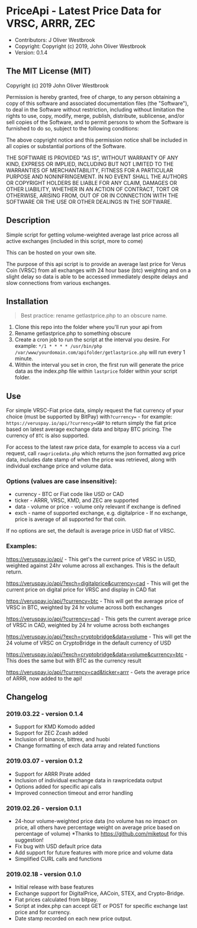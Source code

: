 # PriceApi - Latest Price Data for VRSC, ARRR, ZEC

 - Contributors: J Oliver Westbrook
 - Copyright: Copyright (c) 2019, John Oliver Westbrook 
 - Version: 0.1.4

## The MIT License (MIT)
 
Copyright (c) 2019 John Oliver Westbrook

Permission is hereby granted, free of charge, to any person obtaining a copy
of this software and associated documentation files (the "Software"), to deal
in the Software without restriction, including without limitation the rights
to use, copy, modify, merge, publish, distribute, sublicense, and/or sell
copies of the Software, and to permit persons to whom the Software is
furnished to do so, subject to the following conditions:

The above copyright notice and this permission notice shall be included in
all copies or substantial portions of the Software.

THE SOFTWARE IS PROVIDED "AS IS", WITHOUT WARRANTY OF ANY KIND, EXPRESS OR
IMPLIED, INCLUDING BUT NOT LIMITED TO THE WARRANTIES OF MERCHANTABILITY,
FITNESS FOR A PARTICULAR PURPOSE AND NONINFRINGEMENT. IN NO EVENT SHALL THE
AUTHORS OR COPYRIGHT HOLDERS BE LIABLE FOR ANY CLAIM, DAMAGES OR OTHER
LIABILITY, WHETHER IN AN ACTION OF CONTRACT, TORT OR OTHERWISE, ARISING FROM,
OUT OF OR IN CONNECTION WITH THE SOFTWARE OR THE USE OR OTHER DEALINGS IN
THE SOFTWARE.

## Description
Simple script for getting volume-weighted average last price across all active exchanges (included in this script, more to come)

This can be hosted on your own site.

The purpose of this api script is to provide an average last price for Verus Coin (VRSC) from all exchanges with 24 hour base (btc) weighting and on a slight delay so data is able to be accessed immediately despite delays and slow connections from various exchanges.

## Installation

> Best practice: rename getlastprice.php to an obscure name.

1. Clone this repo into the folder where you'll run your api from
2. Rename getlastprice.php to something obscure
3. Create a cron job to run the script at the interval you desire. For example: `*/1 * * * * /usr/bin/php /var/www/yourdomain.com/apifolder/getlastprice.php` will run every 1 minute.
4. Within the interval you set in cron, the first run will generate the price data as the index.php file within `lastprice` folder within your script folder.

## Use

For simple VRSC-Fiat price data, simply request the fiat currency of your choice (must be supported by BitPay) with`?currency=` - for example: `https://veruspay.io/api/?currency=GBP` to return simply the fiat price based on latest average exchange data and bitpay BTC pricing.  The currency of `BTC` is also supported.

For access to the latest raw price data, for example to access via a curl request, call `rawpricedata.php` which returns the json formatted avg price data, includes date stamp of when the price was retrieved, along with individual exchange price and volume data.

### Options (values are case insensitive): 

* currency - BTC or Fiat code like USD or CAD
* ticker - ARRR, VRSC, KMD, and ZEC are supported
* data - volume or price - volume only relevant if exchange is defined
* exch - name of supported exchange, e.g. digitalprice - If no exchange, price is average of all supported for that coin.

If no options are set, the default is average price in USD fiat of VRSC.

### Examples:

https://veruspay.io/api/ - This get's the current price of VRSC in USD, weighted against 24hr volume across all exchanges. This is the default return.

https://veruspay.io/api/?exch=digitalprice&currency=cad - This will get the current price on digital price for VRSC and display in CAD fiat

https://veruspay.io/api/?currency=btc - This will get the average price of VRSC in BTC, weighted by 24 hr volume across both exchanges

https://veruspay.io/api/?currency=cad - This gets the current average price of VRSC in CAD, weighted by 24 hr volume across both exchanges

https://veruspay.io/api/?exch=cryptobridge&data=volume - This will get the 24 volume of VRSC on CryptoBridge in the default currency of USD

https://veruspay.io/api/?exch=cryptobridge&data=volume&currency=btc - This does the same but with BTC as the currency result

https://veruspay.io/api/?currency=cad&ticker=arrr - Gets the average price of ARRR, now added to the api!

## Changelog

### 2019.03.22 - version 0.1.4

- Support for KMD Komodo added
- Support for ZEC Zcash added
- Inclusion of binance, bittrex, and huobi
- Change formatting of exch data array and related functions

### 2019.03.07 - version 0.1.2

- Support for ARRR Pirate added
- Inclusion of individual exchange data in rawpricedata output
- Options added for specific api calls
- Improved connection timeout and error handling

### 2019.02.26 - version 0.1.1

- 24-hour volume-weighted price data (no volume has no impact on price, all others have percentage weight on average price based on percentage of volume) *Thanks to https://github.com/miketout for this suggestion!
- Fix bug with USD default price data
- Add support for future features with more price and volume data
- Simplified CURL calls and functions

### 2019.02.18 - version 0.1.0

- Initial release with base features
- Exchange support for DigitalPrice, AACoin, STEX, and Crypto-Bridge. 
- Fiat prices calculated from bitpay.  
- Script at index.php can accept GET or POST for specific exchange last price and for currency.
- Date stamp recorded on each new price output.
